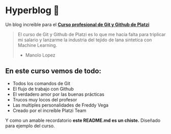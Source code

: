 # Hyperblog 💚
Un blog increible para el **[Curso profesional de Git y Github de Platzi](https://platzi.com/cursos/git-github/ "Curso profesional de Git y Github de Platzi")**
>El curso de Git y Github de Platzi es lo que me hacía falta para triplicar mi salario y lanzarme la industria del tejido de lana sintetíca con Machine Learning.
>- Manolo Lopez

## En este curso vemos de todo:
* Todos los comandos de Git
* El flujo de trabajo con Github
* El verdadero amor por las buenas prácticas
* Trucos muy locos del profesor
* Las multiples personalidades de Freddy Vega
* Creado por el increíble Platzi Team

Y como un amable recordatorio **este README.md es un chiste.** Diseñado para ejemplo del curso.

